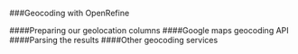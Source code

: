 ###Geocoding with OpenRefine

####Preparing our geolocation columns
####Google maps geocoding API
####Parsing the results
####Other geocoding services
